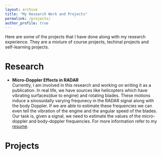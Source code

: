 ```yaml
---
layout: archive
title: "My Research Work and Projects"
permalink: /projects/
author_profile: true
---
```


Here are some of the projects that I have done along with my research experience. They are a mixture of course projects, techinal projects and self-learning projects.
# Research
* <b>Micro-Doppler Effects in RADAR </b> <br>
Currently, I am involved in this research and working on writing it as a publication. In real life, we have sources like helicopters which have vibrating surfaces(due to engine) and rotating blades. These motions induce a sinosuidally varying frequnecy in the RADAR signal along with the body Doppler. If we are able to estimate these frequencies we can even tell the vibration of the engine and the angular speed of the blades. Our task is, given a signal, we need to estimate the values of the micro-doppler and body-doppler frequencies. For more information refer to my [resume](http://shaan3130.github.io/files/resume.pdf).
# Projects


